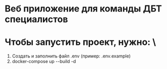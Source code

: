 # Веб приложение для команды ДБТ специалистов

# Чтобы запустить проект, нужно: \
1. Создать и заполнить файл .env (пример: .env.example)
2. docker-compose up --build -d
